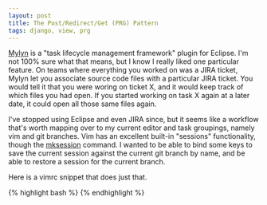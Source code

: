 ```yaml
---
layout: post
title: The Post/Redirect/Get (PRG) Pattern
tags: django, view, prg
---
```


[Mylyn](http://www.eclipse.org/mylyn/) is a "task lifecycle management framework" plugin for Eclipse. I'm not 100% sure what that means, but I know I really liked one particular feature. On teams where everything you worked on was a JIRA ticket, Mylyn let you associate source code files with a particular JIRA ticket. You would tell it that you were woring on ticket X, and it would keep track of which files you had open. If you started working on task X again at a later date, it could open all those same files again.

I've stopped using Eclipse and even JIRA since, but it seems like a workflow that's worth mapping over to my current editor and task groupings, namely vim and git branches. Vim has an excellent built-in "sessions" functionality, though the [mksession](http://vim.runpaint.org/editing/managing-sessions/) command. I wanted to be able to bind some keys to save the current session against the current git branch by name, and be able to restore a session for the current branch.

Here is a vimrc snippet that does just that.

{% highlight bash %}
{% endhighlight %}
